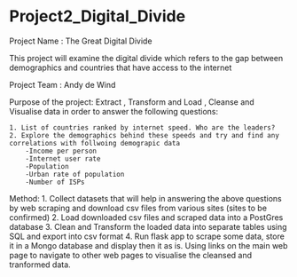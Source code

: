 # Project2_Digital_Divide
<Best to view this file in edit mode to see the layout>

Project Name : The Great Digital Divide

This project will examine the digital divide which refers to the gap between demographics and countries that have access to the internet

Project Team :  Andy de Wind

Purpose of the project: Extract , Transform and Load , Cleanse and Visualise data in order to answer the following questions:

    1. List of countries ranked by internet speed. Who are the leaders?
    2. Explore the demographics behind these speeds and try and find any correlations with follwoing demograpic data
        -Income per person
        -Internet user rate
        -Population
        -Urban rate of population
        -Number of ISPs
    
Method:
      1. Collect datasets that will help in answering the above questions by web scraping and download csv files from various sites (sites to be confirmed)
      2. Load downloaded csv files and scraped data into a PostGres database
      3. Clean and Transform the loaded data into separate tables using SQL and export into csv format
      4. Run flask app to scrape some data, store it in a Mongo database and display then it as is. Using links on the main web page to navigate to other web pages
         to visualise the cleansed and tranformed data.


      
